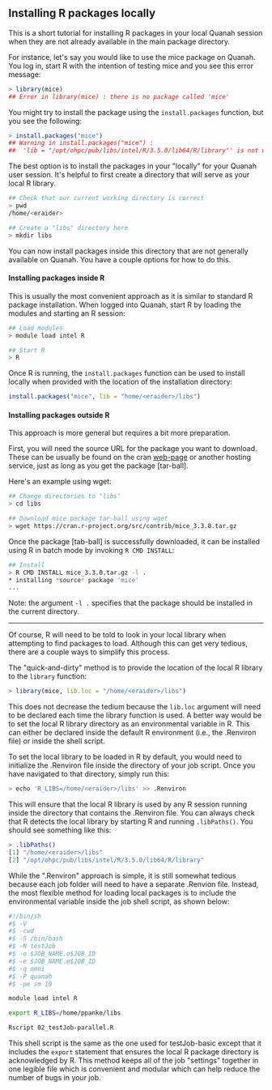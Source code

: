 ## Installing R packages locally

This is a short tutorial for installing R packages in your local Quanah session when they are not already available in the main package directory. 

For instance, let's say you would like to use the mice package on Quanah. You log in, start R with the intention of testing
mice and you see this error message: 

```R
> library(mice)
## Error in library(mice) : there is no package called 'mice'
```

You might try to install the package using the `install.packages` function, but you see the following:

```R
> install.packages("mice")
## Warning in install.packages("mice") :
##  'lib = "/opt/ohpc/pub/libs/intel/R/3.5.0/lib64/R/library"' is not writable

```

The best option is to install the packages in your "locally" for your Quanah user session. It's
helpful to first create a directory that will serve as your local R library.

```bash
## Check that our current working directory is correct
> pwd
/home/<eraider>

## Create a "libs" directory here  
> mkdir libs
```

You can now install packages inside this directory that are not generally available
on Quanah. You have a couple options for how to do this.

#### Installing packages inside R

This is usually the most convenient approach as it is similar to standard R
package installation. When logged into Quanah, start R by loading the modules
and starting an R session:

```bash
## Load modules
> module load intel R

## Start R
> R
```

Once R is running, the `install.packages` function can be used to install locally when
provided with the location of the installation directory:

```R
install.packages("mice", lib = "home/<eraider>/libs")
```

#### Installing packages outside R

This approach is more general but requires a bit more preparation.

First, you will need the source URL for the package you want to download.
These can be usually be found on the cran [web-page](https://cran.r-project.org/web/packages/)
or another hosting service, just as long as you get the package [tar-ball].

Here's an example using wget:

```bash
## Change directories to "libs"
> cd libs

## Download mice package tar-ball using wget
> wget https://cran.r-project.org/src/contrib/mice_3.3.0.tar.gz
```

Once the package [tab-ball] is successfully downloaded, it can be installed
using R in batch mode by invoking `R CMD INSTALL`:

```bash
## Install 
> R CMD INSTALL mice_3.3.0.tar.gz -l .
* installing *source* package 'mice'
...
```

Note: the argument `-l .` specifies that the package should be installed in the
current directory.

---

Of course, R will need to be told to look in your local library when attempting
to find packages to load. Although this can get very tedious, there are a couple
ways to simplify this process.

The "quick-and-dirty" method is to provide the location of the local R library
to the `library` function:

```R
> library(mice, lib.loc = "/home/<eraider>/libs")
```

This does not decrease the tedium because the `lib.loc` argument will need to be
declared each time the library function is used. A better way would be to set
the local R library directory as an environmental variable in R. This can either be
declared inside the default R environment (i.e., the .Renviron file) or inside the shell
script.

To set the local library to be loaded in R by default, you would need to initialize
the .Renviron file inside the directory of your job script. Once you have navigated to
that directory, simply run this:

```bash
> echo 'R_LIBS=/home/<eraider>/libs' >> .Renviron
```

This will ensure that the local R library is used by any R session running inside
the directory that contains the .Renviron file. You can always check that R detects the 
local library by starting R and running `.libPaths()`. You should see something like this:

```R
> .libPaths()
[1] "/home/<eraider>/libs"                               
[2] "/opt/ohpc/pub/libs/intel/R/3.5.0/lib64/R/library"
```

While the ".Renviron" approach is simple, it is still somewhat tedious because each job folder 
will need to have a separate .Renvion file. Instead, the most flexible method for loading local 
packages is to include the environmental variable inside the job shell script, as shown below: 

```bash
#!/bin/sh
#$ -V
#$ -cwd
#$ -S /bin/bash
#$ -N testJob
#$ -o $JOB_NAME.o$JOB_ID
#$ -e $JOB_NAME.e$JOB_ID
#$ -q omni
#$ -P quanah
#$ -pe sm 10

module load intel R 

export R_LIBS=/home/ppanko/libs

Rscript 02_testJob-parallel.R
```

This shell script is the same as the one used for testJob-basic except that it includes the `export` statement that ensures 
the local R package directory is acknowledged by R. This method keeps all of the job "settings" together in one legible file which is convenient and modular which can help reduce the number of bugs in your job. 
